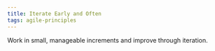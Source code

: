 ```yaml
---
title: Iterate Early and Often
tags: agile-principles
---
```

Work in small, manageable increments and improve through iteration.